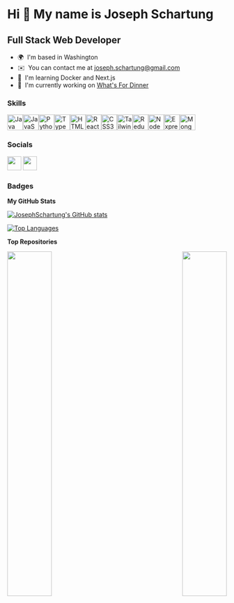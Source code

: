 # Hi 👋 My name is Joseph Schartung
Full Stack Web Developer
------------------------
* 🌍  I'm based in Washington
* ✉️  You can contact me at [joseph.schartung@gmail.com](mailto:joseph.schartung@gmail.com)
* 🧠  I'm learning Docker and Next.js
* 🚀  I'm currently working on [What's For Dinner](http://github.com/JosephSchartung/whats-for-dinner)

### Skills

<p align="left"><a href="https://www.oracle.com/java/" target="_blank" rel="noreferrer"><img src="https://raw.githubusercontent.com/danielcranney/readme-generator/main/public/icons/skills/java-colored.svg" width="36" height="36" alt="Java" /></a><a href="https://developer.mozilla.org/en-US/docs/Web/JavaScript" target="_blank" rel="noreferrer"><img src="https://raw.githubusercontent.com/danielcranney/readme-generator/main/public/icons/skills/javascript-colored.svg" width="36" height="36" alt="JavaScript" /></a><a href="https://www.python.org/" target="_blank" rel="noreferrer"><img src="https://raw.githubusercontent.com/danielcranney/readme-generator/main/public/icons/skills/python-colored.svg" width="36" height="36" alt="Python" /></a><a href="https://www.typescriptlang.org/" target="_blank" rel="noreferrer"><img src="https://raw.githubusercontent.com/danielcranney/readme-generator/main/public/icons/skills/typescript-colored.svg" width="36" height="36" alt="TypeScript" /></a><a href="https://developer.mozilla.org/en-US/docs/Glossary/HTML5" target="_blank" rel="noreferrer"><img src="https://raw.githubusercontent.com/danielcranney/readme-generator/main/public/icons/skills/html5-colored.svg" width="36" height="36" alt="HTML5" /></a><a href="https://reactjs.org/" target="_blank" rel="noreferrer"><img src="https://raw.githubusercontent.com/danielcranney/readme-generator/main/public/icons/skills/react-colored.svg" width="36" height="36" alt="React" /></a><a href="https://www.w3.org/TR/CSS/#css" target="_blank" rel="noreferrer"><img src="https://raw.githubusercontent.com/danielcranney/readme-generator/main/public/icons/skills/css3-colored.svg" width="36" height="36" alt="CSS3" /></a><a href="https://tailwindcss.com/" target="_blank" rel="noreferrer"><img src="https://raw.githubusercontent.com/danielcranney/readme-generator/main/public/icons/skills/tailwindcss-colored.svg" width="36" height="36" alt="TailwindCSS" /></a><a href="https://redux.js.org/" target="_blank" rel="noreferrer"><img src="https://raw.githubusercontent.com/danielcranney/readme-generator/main/public/icons/skills/redux-colored.svg" width="36" height="36" alt="Redux" /></a><a href="https://nodejs.org/en/" target="_blank" rel="noreferrer"><img src="https://raw.githubusercontent.com/danielcranney/readme-generator/main/public/icons/skills/nodejs-colored.svg" width="36" height="36" alt="NodeJS" /></a><a href="https://expressjs.com/" target="_blank" rel="noreferrer"><img src="https://raw.githubusercontent.com/danielcranney/readme-generator/main/public/icons/skills/express-colored.svg" width="36" height="36" alt="Express" /></a><a href="https://www.mongodb.com/" target="_blank" rel="noreferrer"><img src="https://raw.githubusercontent.com/danielcranney/readme-generator/main/public/icons/skills/mongodb-colored.svg" width="36" height="36" alt="MongoDB" /></a></p>  

### Socials  
<p align="left"> <a href="https://www.github.com/JosephSchartung" target="_blank" rel="noreferrer"><img src="https://raw.githubusercontent.com/danielcranney/readme-generator/main/public/icons/socials/github.svg" width="32" height="32" /></a> <a href="https://www.linkedin.com/in/joseph-schartung" target="_blank" rel="noreferrer"><img src="https://raw.githubusercontent.com/danielcranney/readme-generator/main/public/icons/socials/linkedin.svg" width="32" height="32" /></a></p>

### Badges

<b>My GitHub Stats</b>

<a href="http://www.github.com/JosephSchartung"><img src="https://github-readme-stats.vercel.app/api?username=JosephSchartung&show_icons=true&hide=stars,contribs&count_private=true&title_color=ec4899&text_color=64748b&icon_color=ec4899&bg_color=000000&hide_border=true&show_icons=true" alt="JosephSchartung's GitHub stats" /></a>

<a href="https://github.com/JosephSchartung" align="left"><img src="https://github-readme-stats.vercel.app/api/top-langs/?username=JosephSchartung&langs_count=10&title_color=ec4899&text_color=64748b&icon_color=ec4899&bg_color=000000&hide_border=true&locale=en&custom_title=Top%20%Languages" alt="Top Languages" /></a>

<b>Top Repositories</b>

<div width="100%" align="center"><a href="https://github.com/JosephSchartung/node-auth" align="left"><img align="left" width="45%" src="https://github-readme-stats.vercel.app/api/pin/?username=JosephSchartung&repo=node-auth&title_color=ec4899&text_color=64748b&icon_color=ec4899&bg_color=000000&hide_border=true&locale=en" /></a><a href="https://github.com/JosephSchartung/pomodoro-timer" align="right"><img align="right" width="45%" src="https://github-readme-stats.vercel.app/api/pin/?username=JosephSchartung&repo=pomodoro-timer&title_color=ec4899&text_color=64748b&icon_color=ec4899&bg_color=000000&hide_border=true&locale=en" /></a></div><br /><br /><br /><br /><br /><br /><br />
